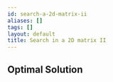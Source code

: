```yaml
---
id: search-a-2d-matrix-ii
aliases: []
tags: []
layout: default
title: Search in a 2D matrix II
---
```


## Optimal Solution

```python

```
